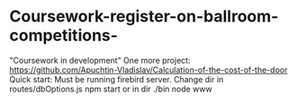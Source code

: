 # Coursework-register-on-ballroom-competitions-
"Coursework in development"
One more project: https://github.com/Apuchtin-Vladislav/Calculation-of-the-cost-of-the-door
Quick start: 
	Must be running firebird server.
	Change dir in routes/dbOptions.js
	npm start or in dir ./bin node www
